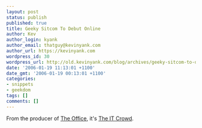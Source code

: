 ```yaml
---
layout: post
status: publish
published: true
title: Geeky Sitcom To Debut Online
author: Kev
author_login: kyank
author_email: thatguy@kevinyank.com
author_url: https://kevinyank.com
wordpress_id: 30
wordpress_url: http://old.kevinyank.com/blog/archives/geeky-sitcom-to-debut-online/
date: '2006-01-19 11:13:01 +1100'
date_gmt: '2006-01-19 00:13:01 +1100'
categories:
- snippets
- geekdom
tags: []
comments: []
---
```

<p>From the producer of <a href="http://www.bbc.co.uk/theoffice/">The Office</a>, it's <a href="http://www.channel4.com/entertainment/tv/microsites/I/itcrowd/">The IT Crowd</a>.</p>
